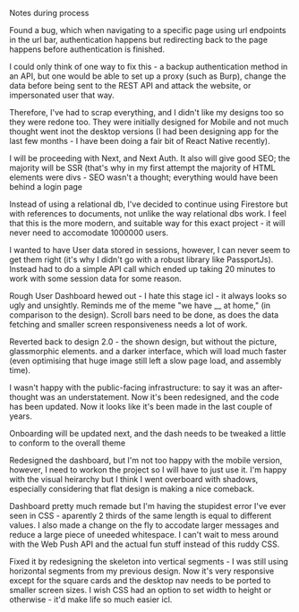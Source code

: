 Notes during process

Found a bug, which when navigating to a specific page using url endpoints in the url bar, authentication happens but redirecting back to the page happens before authentication is finished.

I could only think of one way to fix this - a backup authentication method in an API, but one would be able to set up a proxy (such as Burp), change the data before being sent to the REST API and attack the website, or impersonated user that way.

Therefore, I've had to scrap everything, and I didn't like my designs too so they were redone too. They were initially designed for Mobile and not much thought went inot the desktop versions (I had been designing app for the last few months - I have been doing a fair bit of React Native recently).

I will be proceeding with Next, and Next Auth. It also will give good SEO; the majority will be SSR (that's why in my first attempt the majority of HTML elements were divs - SEO wasn't a thought; everything would have been behind a login page

Instead of using a relational db, I've decided to continue using Firestore but with references to documents, not unlike the way relational dbs work. I feel that this is the more modern, and suitable way for this exact project - it will never need to accomodate 1000000 users.

I wanted to have User data stored in sessions,
however, I can never seem to get them right (it's why I didn't go with a robust library like PassportJs). Instead had to do a simple API call which ended up taking 20 minutes to work with some session data for some reason.

Rough User Dashboard hewed out - I hate this stage icl - it always looks so ugly and unsightly. Reminds me of the meme "we have __ at home," (in comparison to the design). Scroll bars need to be done, as does the data fetching and smaller screen responsiveness needs a lot of work.

Reverted back to design 2.0 - the shown design, but without the picture, glassmorphic elements. and a darker interface, which will load much faster (even optimising that huge image still left a slow page load, and assembly time).

I wasn't happy with the public-facing infrastructure: to say it was an after-thought was an understatement. Now it's been redesigned, and the code has been updated. Now it looks like it's been made in the last couple of years.

Onboarding will be updated next, and the dash needs to be tweaked a little to conform to the overall theme

Redesigned the dashboard, but I'm not too happy with the mobile version, however, I need to workon the project so I will have to just use it. I'm happy with the visual heirarchy but I think I went overboard with shadows, especially considering that flat design is making a nice comeback.

Dashboard pretty much remade but I'm having the stupidest error I've ever seen in CSS - aparently 2 thirds of the same length is equal to different values. I also made a change on the fly to accodate larger messages and reduce a large piece of uneeded whitespace. I can't wait to mess around with the Web Push API and the actual fun stuff instead of this ruddy CSS.

Fixed it by redesigning the skeleton into vertical segments - I was still using horizontal segments from my previous design. Now it's very responsive except for the square cards and the desktop nav needs to be ported to smaller screen sizes. I wish CSS had an option to set width to height or otherwise - it'd make life so much easier icl.
